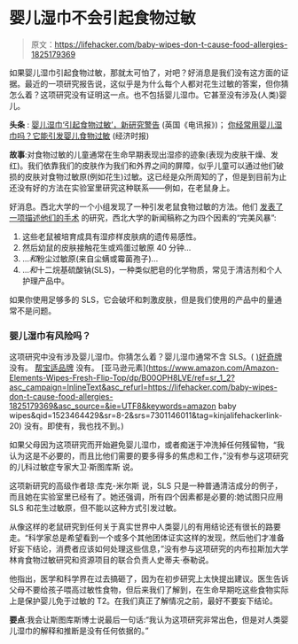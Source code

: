 # 婴儿湿巾不会引起食物过敏

> 原文：<https://lifehacker.com/baby-wipes-don-t-cause-food-allergies-1825179369>

如果婴儿湿巾引起食物过敏，那就太可怕了，对吧？好消息是我们没有这方面的证据。最近的一项研究报告说，这似乎是为什么每个人都对花生过敏的答案，但你猜怎么着？这项研究没有证明这一点。也不包括婴儿湿巾。它甚至没有涉及(人类)婴儿。



**头条** : [婴儿湿巾‘引起食物过敏’，新研究警告](https://www.telegraph.co.uk/science/2018/04/06/baby-wipes-cause-food-allergy-new-study-warns/) (英国《电讯报》)； [你经常用婴儿湿巾吗？它能引发婴儿食物过敏](https://economictimes.indiatimes.com/magazines/panache/do-you-use-baby-wipes-often-it-can-trigger-food-allergies-in-infants/articleshow/63683949.cms) (经济时报)

**故事**:对食物过敏的儿童通常在生命早期表现出湿疹的迹象(表现为皮肤干燥、发红)。我们依靠我们的皮肤作为我们和外界之间的屏障，似乎儿童可以通过他们破损的皮肤对食物过敏原(例如花生)过敏。这已经是众所周知的了，但是到目前为止还没有好的方法在实验室里研究这种联系——例如，在老鼠身上。

好消息。西北大学的一个小组发现了一种引发老鼠食物过敏的方法。他们 [发表了一项描述他们的手术](https://www.sciencedirect.com/science/article/pii/S0091674918302331) 的研究，西北大学的新闻稿称之为四个因素的“完美风暴”:

1.  这些老鼠被培育成具有湿疹样皮肤病的遗传易感性。
2.  然后幼鼠的皮肤接触花生或鸡蛋过敏原 40 分钟…
3.  ...*和*粉尘过敏原(来自尘螨或霉菌孢子)...
4.  ...*和*十二烷基硫酸钠(SLS)，一种类似肥皂的化学物质，常见于清洁剂和个人护理产品中。

如果你使用足够多的 SLS，它会破坏和刺激皮肤，但是我们使用的产品中的量通常不是问题。

### 婴儿湿巾有风险吗？

这项研究中没有涉及婴儿湿巾。你猜怎么着？婴儿湿巾通常不含 SLS。( [)好奇牌](https://www.walmart.com/ip/HUGGIES-Cleansing-Wipes-On-the-Go-Pack-Scented-Alcohol-free-Hypoallergenic-24-Sheets/140606010#read-more) 没有。 [帮宝适品牌](https://www.target.com/p/pampers-baby-fresh-baby-wipes-7x-pop-top-pack-448-ct/-/A-15123851) 没有。 [亚马逊元素](https://www.amazon.com/Amazon-Elements-Wipes-Fresh-Flip-Top/dp/B00OPH8LVE/ref=sr_1_2?asc_campaign=InlineText&asc_refurl=https://lifehacker.com/baby-wipes-don-t-cause-food-allergies-1825179369&asc_source=&ie=UTF8&keywords=amazon baby wipes&qid=1523464429&sr=8-2&srs=7301146011&tag=kinjalifehackerlink-20) 没有。即使有，我也找不到。)

如果父母因为这项研究而开始避免婴儿湿巾，或者痴迷于冲洗掉任何残留物，“我认为这是不必要的，而且比他们需要的要多得多的焦虑和工作，”没有参与这项研究的儿科过敏症专家大卫·斯图库斯 说。

这项新研究的高级作者琼·库克-米尔斯 说，SLS 只是一种普通清洁成分的例子，而且她在实验室里已经有了。她还强调，所有四个因素都是必要的:她试图只应用 SLS 和花生过敏原，但不能以这种方式引发过敏。

从像这样的老鼠研究到任何关于真实世界中人类婴儿的有用结论还有很长的路要走。“科学家总是希望看到一个或多个其他团体证实这样的发现，然后他们才准备好妄下结论，消费者应该如何处理这些信息，”没有参与这项研究的内布拉斯加大学林肯食物过敏研究和资源项目的联合负责人史蒂夫·泰勒说。

他指出，医学和科学界在过去搞砸了，因为在初步研究上太快提出建议。医生告诉父母不要给孩子喂高过敏性食物，但后来我们了解到，在生命早期吃这些食物实际上是保护婴儿免于过敏的 T2。在我们真正了解情况之前，最好不要妄下结论。

**要点**:我会让斯图库斯博士说最后一句话:“我认为这项研究非常出色，但是对人类婴儿湿巾的解释和推断是没有任何依据的。”